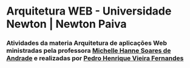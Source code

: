 # Arquitetura WEB - Universidade Newton | Newton Paiva

### Atividades da materia Arquitetura de aplicações Web ministradas pela professora <a href="https://www.linkedin.com/in/michellehanne/" target='_blank' rel='noreferrer noopener'>Michelle Hanne Soares de Andrade</a> e realizadas por <a href="https://www.linkedin.com/in/pedro-henrique-vieira-fernandes/" target='_blank' rel='noreferrer noopener'>Pedro Henrique Vieira Fernandes</a>
